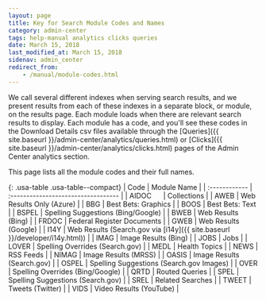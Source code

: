 ```yaml
---
layout: page
title: Key for Search Module Codes and Names
category: admin-center
tags: help-manual analytics clicks queries
date: March 15, 2018
last_modified_at: March 15, 2018
sidenav: admin_center
redirect_from:
    - /manual/module-codes.html
---
```


We call several different indexes when serving search results, and we present results from each of these indexes in a separate block, or module, on the results page. Each module loads when there are relevant search results to display. Each module has a code, and you'll see these codes in the Download Details csv files available through the [Queries]({{ site.baseurl }}/admin-center/analytics/queries.html) or [Clicks]({{ site.baseurl }}/admin-center/analytics/clicks.html) pages of the Admin Center analytics section. 

This page lists all the module codes and their full names.

{: .usa-table .usa-table--compact}
| Code    | Module Name |
| :------------ | :---------------------------------- |
| AIDOC&nbsp;&nbsp;&nbsp;&nbsp;&nbsp; | Collections |
| AWEB  | Web Results Only (Azure) |
| BBG   | Best Bets: Graphics |
| BOOS  | Best Bets: Text |
| BSPEL | Spelling Suggestions (Bing/Google) |
| BWEB  | Web Results (Bing) |
| FRDOC | Federal Register Documents |
| GWEB  | Web Results (Google) |
| I14Y  | Web Results (Search.gov via [i14y]({{ site.baseurl }}/developer/i14y.html)) |
| IMAG  | Image Results (Bing) |
| JOBS  | Jobs |
| LOVER | Spelling Overrides (Search.gov) |
| MEDL  | Health Topics |
| NEWS  | RSS Feeds |
| NIMAG | Image Results (MRSS) |
| OASIS | Image Results (Search.gov) |
| OSPEL | Spelling Suggestions (Search.gov Images) |
| OVER  | Spelling Overrides (Bing/Google) |
| QRTD  | Routed Queries |
| SPEL  | Spelling Suggestions (Search.gov) |
| SREL  | Related Searches |
| TWEET | Tweets (Twitter) |
| VIDS  | Video Results (YouTube) |
